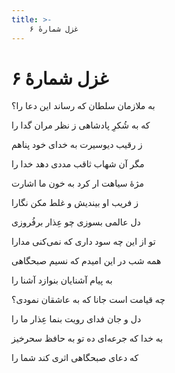 ```yaml
---
title: >-
    غزل شمارهٔ ۶
---
```

# غزل شمارهٔ ۶

<div class="b" id="bn1"><div class="m1"><p>به ملازمان سلطان که رساند این دعا را؟</p></div>
<div class="m2"><p>که به شُکرِ پادشاهی ز نظر مران گدا را</p></div></div>
<div class="b" id="bn2"><div class="m1"><p>ز رقیب دیوسیرت به خدای خود پناهم</p></div>
<div class="m2"><p>مگر آن شهاب ثاقب مددی دهد خدا را</p></div></div>
<div class="b" id="bn3"><div class="m1"><p>مژهٔ سیاهت ار کرد به خون ما اشارت</p></div>
<div class="m2"><p>ز فریب او بیندیش و غلط مکن نگارا</p></div></div>
<div class="b" id="bn4"><div class="m1"><p>دل عالمی بسوزی چو عِذار برفُروزی</p></div>
<div class="m2"><p>تو از این چه سود داری که نمی‌کنی مدارا</p></div></div>
<div class="b" id="bn5"><div class="m1"><p>همه شب در این امیدم که نسیم صبحگاهی</p></div>
<div class="m2"><p>به پیام آشنایان بنوازد آشنا را</p></div></div>
<div class="b" id="bn6"><div class="m1"><p>چه قیامت است جانا که به عاشقان نمودی؟</p></div>
<div class="m2"><p>دل و جان فدای رویت بنما عِذار ما را</p></div></div>
<div class="b" id="bn7"><div class="m1"><p>به خدا که جرعه‌ای ده تو به حافظ سحرخیز</p></div>
<div class="m2"><p>که دعای صبحگاهی اثری کند شما را</p></div></div>